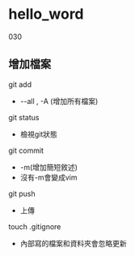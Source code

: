 # hello_word
030
## 增加檔案
git add
  - --all , -A (增加所有檔案)

git status
  - 檢視git狀態

git commit
  - -m(增加簡短敘述)
  - 沒有-m會變成vim

git push
  - 上傳

touch .gitignore
  - 內部寫的檔案和資料夾會忽略更新
